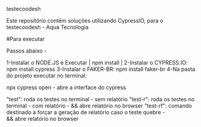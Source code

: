 ﻿testecoodesh

Este repositório contém soluções utilizando CypressIO, para o testecoodesh - Aqua Tecnologia

#Para executar

Passos abaixo - 

1-Instalar o NODE.JS e Executar | npm install |
2-Instalar o CYPRESS.IO: npm install cypress
3-Instalar o FAKER-BR: npm install faker-br
4-Na pasta do projeto executar no terminal: 

npx cypress open - abre a interface do cypress

"test": roda os testes no terminal - sem relatório
"test-r": roda os testes no terminal - com relatório - && abre relatório no browser
"test-rf": comando destinado a forçar a geração de relatório caso o teste quebre -  
&& abre relatório no browser
